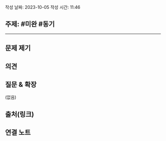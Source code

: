 작성 날짜: 2023-10-05
작성 시간: 11:46

## 주제: #미완 #동기

----

## 문제 제기 


## 의견


## 질문 & 확장

(없음)

## 출처(링크)


## 연결 노트
